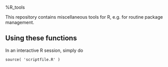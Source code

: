 %R_tools

This repository contains miscellaneous tools for R, e.g. for routine package management.

## Using these functions

In an interactive R session, simply do
```{R}
source( 'scriptfile.R' )
```